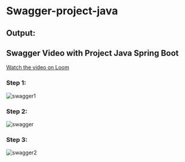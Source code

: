 # Swagger-project-java

## Output:
## Swagger Video with Project Java Spring Boot

[Watch the video on Loom](https://www.loom.com/share/080178deef4e445ea040075cbe3f4f80?sid=8a3a9114-856a-4a55-8ef4-6c3294afbbda)

### Step 1:
![swagger1](https://github.com/user-attachments/assets/63251176-e795-41f1-a6c4-1b1a55fd7f27)

### Step 2:
![swagger](https://github.com/user-attachments/assets/5320372b-b8c4-4be2-b547-103e7e9496d1)

### Step 3:
![swagger2](https://github.com/user-attachments/assets/c3d04691-6349-4301-974a-fee3fba1279e)

